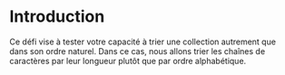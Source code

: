 # Introduction

Ce défi vise à tester votre capacité à trier une collection autrement que dans son ordre naturel. Dans ce cas, nous allons trier les chaînes de caractères par leur longueur plutôt que par ordre alphabétique.
